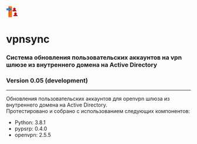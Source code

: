 ![Alt text](vpnsync.png?raw=true "Title")
# vpnsync
### Система обновления пользовательских аккаунтов на vpn шлюзе из внутреннего домена на Active Directory
### Version 0.05 (development)
<hr>
Обновления пользовательских аккаунтов для openvpn шлюза из внутреннего домена на Active Directory.
<br>
Протестировано и собрано с использованием следующих компонентов:
<ul>
  <li>Python: 3.8.1</li>
  <li>pypsrp: 0.4.0</li>
  <li>openvpn: 2.5.5</li>
 </ul>
